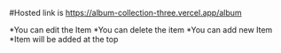 #Hosted link is https://album-collection-three.vercel.app/album

*You can edit the Item
*You can delete the item
*You can add new Item
*Item will be added at the top
